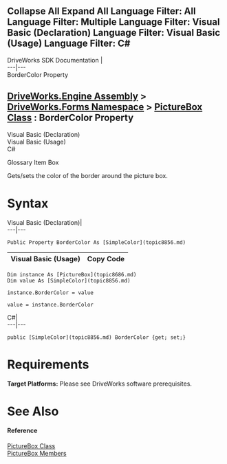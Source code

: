 Collapse All Expand All Language Filter: All  Language Filter: Multiple  Language Filter: Visual Basic (Declaration) Language Filter: Visual Basic (Usage) Language Filter: C#  
---  
DriveWorks SDK Documentation  |   
---|---  
BorderColor Property   
  
[DriveWorks.Engine Assembly](topic2156.md) > [DriveWorks.Forms Namespace](topic7266.md) > [PictureBox Class](topic8686.md) : BorderColor Property  
---  
  
Visual Basic (Declaration)    
Visual Basic (Usage)    
C# 

Glossary Item Box

Gets/sets the color of the border around the picture box. 

# Syntax

Visual Basic (Declaration)|   
---|---  
      
    
    Public Property BorderColor As [SimpleColor](topic8856.md)  
  
Visual Basic (Usage)| Copy Code  
---|---  
      
    
    Dim instance As [PictureBox](topic8686.md)
    Dim value As [SimpleColor](topic8856.md)
     
    instance.BorderColor = value
     
    value = instance.BorderColor  
  
C#|   
---|---  
      
    
    public [SimpleColor](topic8856.md) BorderColor {get; set;}  
  
# Requirements

**Target Platforms:** Please see DriveWorks software prerequisites.

# See Also

#### Reference

[PictureBox Class](topic8686.md)   
[PictureBox Members](topic8687.md)


